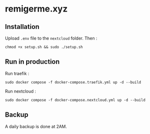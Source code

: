 # remigerme.xyz

## Installation
Upload `.env` file to the `nextcloud` folder. Then :
```
chmod +x setup.sh && sudo ./setup.sh
```

## Run in production
Run traefik :
```
sudo docker compose -f docker-compose.traefik.yml up -d --build
```

Run nextcloud :
```
sudo docker compose -f docker-compose.nextcloud.yml up -d --build
```

## Backup
A daily backup is done at 2AM.
